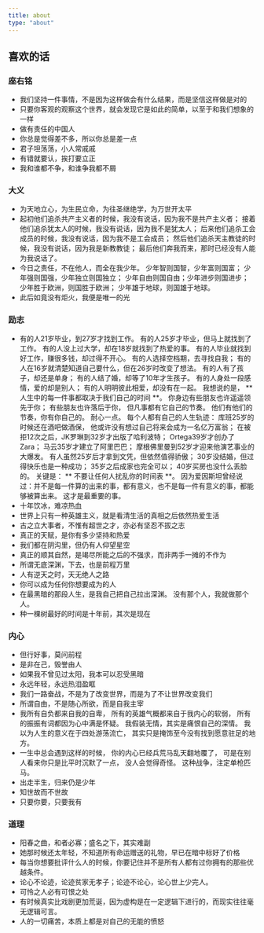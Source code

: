 ```yaml
---
title: about
type: "about"
---
```


## 喜欢的话
### 座右铭
- 我们坚持一件事情，不是因为这样做会有什么结果，而是坚信这样做是对的
- 只要你客观的观察这个世界，就会发现它是如此的简单，以至于和我们想象的一样
- 做有责任的中国人
- 你总是觉得差不多，所以你总是差一点
- 君子坦荡荡，小人常戚戚
- 有错就要认，挨打要立正
- 我和谁都不争，和谁争我都不屑


### 大义
- 为天地立心，为生民立命，为往圣继绝学，为万世开太平
- 起初他们追杀共产主义者的时候，我没有说话，因为我不是共产主义者；
	接着他们追杀犹太人的时候，我没有说话，因为我不是犹太人；
	后来他们追杀工会成员的时候，我没有说话，因为我不是工会成员；
	然后他们追杀天主教徒的时候，我没有说话，因为我是新教教徒；
	最后他们奔我而来，那时已经没有人能为我说话了。
- 今日之责任，不在他人，而全在我少年。
  少年智则国智，少年富则国富；
  少年强则国强，少年独立则国独立；
  少年自由则国自由；少年进步则国进步；
  少年胜于欧洲，则国胜于欧洲；
  少年雄于地球，则国雄于地球。
- 此后如竟没有炬火，我便是唯一的光  


### 励志
- 有的人21岁毕业，到27岁才找到工作。
  有的人25岁才毕业，但马上就找到了工作。
  有的人没上过大学，却在18岁就找到了热爱的事。
  有的人毕业就找到好工作，赚很多钱，却过得不开心。
  有的人选择空档期，去寻找自我；
  有的人在16岁就清楚知道自己要什么，但在26岁时改变了想法。
  有的人有了孩子，却还是单身；
  有的人结了婚，却等了10年才生孩子。
  有的人身处一段感情，爱的却是别人；
  有的人明明彼此相爱，却没有在一起。
  我想说的是，
  ** 人生中的每一件事都取决于我们自己的时间 **。
  你身边有些朋友也许遥遥领先于你；
  有些朋友也许落后于你，
  但凡事都有它自己的节奏。
  他们有他们的节奏，你有你自己的。
  耐心一点。
  每个人都有自己的人生轨迹：
  库班25岁的时候还在酒吧做酒保，
  他或许没有想过自己将来会成为一名亿万富翁；
  在被拒12次之后，JK罗琳到32岁才出版了哈利波特；
  Ortega39岁才创办了Zara；
  马云35岁才建立了阿里巴巴；
  摩根佛里曼到52岁才迎来他演艺事业的大爆发。
  有人虽然25岁后才拿到文凭，但依然值得骄傲；
  30岁没结婚，但过得快乐也是一种成功；
  35岁之后成家也完全可以；
  40岁买房也没什么丢脸的。
  关键是：
  ** 不要让任何人扰乱你的时间表 **。
  因为爱因斯坦曾经说过：并不是每一件算的出来的事，都有意义，也不是每一件有意义的事，都能够被算出来。
  这才是最重要的事。
- 十年饮冰，难凉热血
- 世界上只有一种英雄主义，就是看清生活的真相之后依然热爱生活
- 古之立大事者，不惟有超世之才，亦必有坚忍不拔之志
- 真正的天赋，是你有多少坚持和热爱
- 我们都在阴沟里，但仍有人仰望星空
- 真正的顺其自然，是竭尽所能之后的不强求，而非两手一摊的不作为
- 所谓无底深渊，下去，也是前程万里
- 人有逆天之时，天无绝人之路
- 你可以成为任何你想要成为的人
- 在最黑暗的那段人生，是我自己把自己拉出深渊。
  没有那个人，我就做那个人。
- 种一棵树最好的时间是十年前，其次是现在


### 内心
- 但行好事，莫问前程
- 是非在己，毁誉由人
- 如果我不曾见过太阳，我本可以忍受黑暗
- 永远年轻，永远热泪盈眶
- 我们一路奋战，不是为了改变世界，而是为了不让世界改变我们
- 所谓自由，不是随心所欲，而是自我主宰
- 我所有自负都来自我的自卑，
  所有的英雄气概都来自于我内心的软弱，
  所有的振振有词都因为心中满是怀疑。
	我假装无情，其实是痛恨自己的深情。
	我以为人生的意义在于四处游荡流亡，
  其实只是掩饰至今没有找到愿意驻足的地方。
- 一生中总会遇到这样的时候，
  你的内心已经兵荒马乱天翻地覆了，
  可是在别人看来你只是比平时沉默了一点，
  没人会觉得奇怪。
  这种战争，注定单枪匹马。
- 出走半生，归来仍是少年  
- 知世故而不世故
- 只要你要，只要我有


### 道理
- 阳春之曲，和者必寡；盛名之下，其实难副
- 她那时候还太年轻，不知道所有命运赠送的礼物，早已在暗中标好了价格
- 每当你想要批评什么人的时候，你要记住并不是所有人都有过你拥有的那些优越条件。
- 论心不论迹，论迹贫家无孝子；论迹不论心，论心世上少完人。
- 可怜之人必有可恨之处
- 有时候真实比戏剧更加荒诞，因为虚构是在一定逻辑下进行的，而现实往往毫无逻辑可言。
- 人的一切痛苦，本质上都是对自己的无能的愤怒

